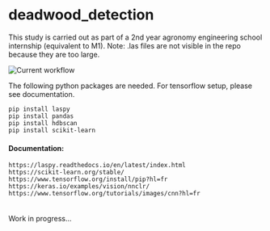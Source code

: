 # deadwood_detection

This study is carried out as part of a 2nd year agronomy engineering school internship (equivalent to M1).
Note: .las files are not visible in the repo because they are too large.

![Current workflow](https://github.com/manon-col/deadwood_detection/edit/main/workflow.jpg?raw=true)

The following python packages are needed. For tensorflow setup, please see documentation.
```
pip install laspy
pip install pandas
pip install hdbscan
pip install scikit-learn
```

#### Documentation:
``https://laspy.readthedocs.io/en/latest/index.html``\
``https://scikit-learn.org/stable/``\
``https://www.tensorflow.org/install/pip?hl=fr``\
``https://keras.io/examples/vision/nnclr/``\
``https://www.tensorflow.org/tutorials/images/cnn?hl=fr``\
\
\
Work in progress...
